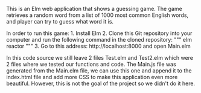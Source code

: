 This is an Elm web application that shows a guessing game. The game retrieves a random word from a list of 1000 most common English words, and player can try to guess what word it is.

In order to run this game:
    1. Install Elm
    2. Clone this Git repository into your computer and run the following command in the cloned repository:
"""
elm reactor
"""
    3. Go to this address: http://localhost:8000 and open Main.elm

In this code source we still leave 2 files Test.elm and Test2.elm which were 2 files where we tested our functions and code. The Main.js file was generated from the Main.elm file, we can use this one and append it to the index.html file and add more CSS to make this application even more beautiful. However, this is not the goal of the project so we didn't do it here. 